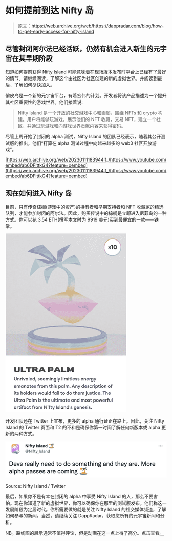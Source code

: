 # 如何提前到达 Nifty 岛

> 原文：<https://web.archive.org/web/https://dappradar.com/blog/how-to-get-early-access-for-nifty-island>

## 尽管封闭阿尔法已经活跃，仍然有机会进入新生的元宇宙在其早期阶段

知道如何提前获得 Nifty Island 可能意味着在现场版本发布时平台上已经有了最好的情节。请继续阅读，了解这个由社区为社区创建的新的虚拟世界。并阅读到最后，了解如何尽快加入。

俏皮岛是一个新的元宇宙平台，有着宏伟的计划。开发者将该产品描述为一个提升其社区重要性的游戏世界。他们接着说:

> Nifty Island 是一个开放的社交游戏中心和画廊，围绕 NFTs 和 crypto 构建。用户将能够玩游戏，展示他们的 NFT 收藏，交易 NFT，建立一个社区，并通过玩游戏和向游戏世界贡献内容来获得密码。

尽管上周开始了封闭的 alpha 测试，Nifty Island 的团队已经表示，随着其公开测试版的推出，他们“打算在 alpha 测试过程中向越来越多的 web3 社区开放游戏”。

[https://web.archive.org/web/20230111183944if_/https://www.youtube.com/embed/ab6DFittkG4?feature=oembed](https://web.archive.org/web/20230111183944if_/https://www.youtube.com/embed/ab6DFittkG4?feature=oembed)

## 现在如何进入 Nifty 岛

目前，只有传奇棕榈(游戏中的资产)的持有者和早期支持者和 NFT 收藏家的精选队列，才能参加封闭的阿尔法。因此，购买传说中的棕榈是立即进入尼菲岛的一种方式。你可以花 3.54 ETH(撰写本文时为 9919 美元)买到最便宜的一款——铁掌。

![](img/22dd59aea13de7d3158eab800fe7e3b6.png)

开发团队还在 Twitter 上宣布，更多的 alpha 通行证正在路上。因此，关注 Nifty Island 的 Twitter 页面和 T2 的不和是确保你第一时间了解任何新版本或 alpha 更新的两种方式。

[![](img/eb1a40c2b16c9cf75dfbc505abbbea89.png)](https://web.archive.org/web/20230111183944/https://twitter.com/Nifty_Island)

Source: Nifty Island / Twitter

最后，如果你不是有幸在封闭的 alpha 中享受 Nifty Island 的人，那么不要害怕。现在你知道了新的虚拟世界，你可以确保你在那里的测试版发布。他们称这一发展阶段为定居时代。你所需要做的就是关注 Nifty Island 的社交媒体频道，了解如何参与的新闻。当然，请继续关注 DappRadar，获取您所有的元宇宙新闻和分析。

NB。路线图的展示通常不值得评论，但是动画在这一点上得了高分。点击查看[。](https://web.archive.org/web/20230111183944/https://www.niftyisland.com/roadmap)